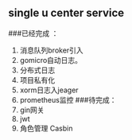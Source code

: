 ## single u center service

###已经完成 ：
1. 消息队列broker引入
2. gomicro自动日志。
3. 分布式日志
4. 项目私有化
5. xorm日志入jeager
6. prometheus监控
###待完成：
1. gin网关
2. jwt 
3. 角色管理 Casbin 